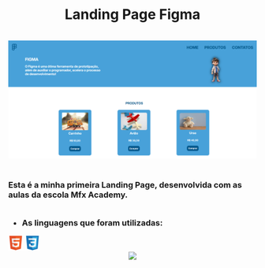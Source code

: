 <h1 align="center">Landing Page Figma </h1>
<br>
<img src= "https://github.com/BrunoDutra91/Landing-page-Figma/blob/master/img/Captura%20de%20tela%202025-03-05%20231926.png?raw=true" /> 
<br>
<br>


<h3> Esta é a minha primeira Landing Page, desenvolvida com as aulas da escola Mfx Academy.
<br>
<br>

- As linguagens que foram utilizadas: </h3>

<img src="https://raw.githubusercontent.com/devicons/devicon/6910f0503efdd315c8f9b858234310c06e04d9c0/icons/html5/html5-original.svg" width="30px" /> 
<img src="https://raw.githubusercontent.com/devicons/devicon/6910f0503efdd315c8f9b858234310c06e04d9c0/icons/css3/css3-original.svg" width="30px" />



<div align="center"> 
<a href="https://brunodutra91.github.io/Landing-page-Figma/"  >
  <img   width="120px" src="https://img.shields.io/website-up-down-green-red/http/monip.org.svg"  /> 
</a>
</div>
